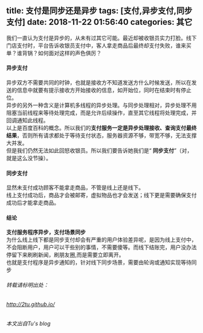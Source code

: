 title: 支付是同步还是异步
tags: [支付,异步支付,同步支付]
date: 2018-11-22 01:56:40
categories: 其它
---
我们一直认为支付是异步的，从未有过其它可能。最近却被收银员实力打脸。线下门店支付时，平台告诉收银员支付中，客人拿走商品后最终却支付失败，谁来买单？谁背锅？如何面对这样的声色俱厉？    
#### 异步支付  
异步双方不需要共同的时钟，也就是接收方不知道发送方什么时候发送，所以在发送的信息中就要有提示接收方开始接收的信息，如开始位，同时在结束时有停止位。  
异步的另外一种含义是计算机多线程的异步处理。与同步处理相对，异步处理不用阻塞当前线程来等待处理完成，而是允许后续操作，直至其它线程将处理完成，并回调通知此线程。  
以上是百度百科的概念。所以我们的<strong>支付服务一定是异步处理接收、查询支付最终结果</strong>，否则所有请求都处于等待支付状态，服务器资源不够，带宽不够，无法支撑大并发。  
但是我们仍然无法如此回怒收银员。所以我们要告诉她我们是“
<strong>同步支付</strong>”（对，就是这么没节操）。  
<!--more--> 
#### 同步支付
显然未支付成功顾客不能拿走商品，不管是线上还是线下。  
线上支付成功后，商品才会被邮寄，虚拟物品也才会发送；线下更是需要确保支付成功后才能拿走商品。

#### 结论
<strong>支付服务程序异步，支付场景同步</strong>  
为什么线上线下都是同步支付却会有严重的用户体验差异呢，是因为线上支付中，不会阻断用户，用户可以干些别的事情，不需要傻等。而线下结账完，用户没办法停留下来刷刷新闻，刷朋友圈,而是需要立即离开。  
也就是支付程序是异步通知的，针对线下同步场景，需要由轮询或通知实现等待同步  


###### 转载请标明出处： 
###### http://2tu.github.io/
###### 本文出自Tu's blog
